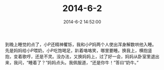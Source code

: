 ﻿---
title: "2014-6-2"
date: 2014-6-2 14:52:00
tags: 文字
categories: 爸爸
---
到晚上睡觉的点了，小P还精神矍铄，我和小P妈两个人使出浑身解数哄他入睡。先是妈妈给小P喂奶，小P吃饱喝足，趴着咯咯笑，哪里要睡。换我上，横抱竖抱，变着歌哼，还是不灵。没办法，又换妈妈上，过了好一会，妈妈从卧室里退出来，我问，“睡着了？”妈妈点头。我佩服道，“还是你牛！”答曰“奶牛。” ​​​​